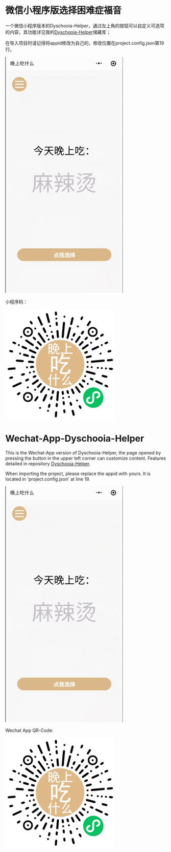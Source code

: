 # 微信小程序版选择困难症福音

一个微信小程序版本的Dyschooia-Helper，通过左上角的按钮可以自定义可选项的内容，其功能详见我的[Dyschooia-Helper](https://github.com/DesWudio/Dyschooia-Helper)储藏库；

在导入项目时请记得将appid修改为自己的，修改位置在project.config.json第19行。

![preview](https://raw.githubusercontent.com/DesWudio/Wechat-App-Dyschooia-Helper/main/pages/img/img.gif)

小程序码：

![晚上吃什么Dyschooiahelper](https://github.com/DesWudio/Wechat-App-Dyschooia-Helper/blob/main/pages/img/%E6%99%9A%E4%B8%8A%E5%90%83%E4%BB%80%E4%B9%88Dyschooiahelper.jpg)

# Wechat-App-Dyschooia-Helper

This is the Wechat-App version of Dyschooia-Helper, the page opened by pressing the button in the upper left corner can customize content. Features detailed in repository [Dyschooia-Helper](https://github.com/DesWudio/Dyschooia-Helper).

When importing the project, please replace the appid with yours. It is located in 'project.config.json' at line 19.

![preview](https://raw.githubusercontent.com/DesWudio/Wechat-App-Dyschooia-Helper/main/pages/img/img.gif)

Wechat App QR-Code:

![晚上吃什么Dyschooiahelper](https://github.com/DesWudio/Wechat-App-Dyschooia-Helper/blob/main/pages/img/%E6%99%9A%E4%B8%8A%E5%90%83%E4%BB%80%E4%B9%88Dyschooiahelper.jpg)
